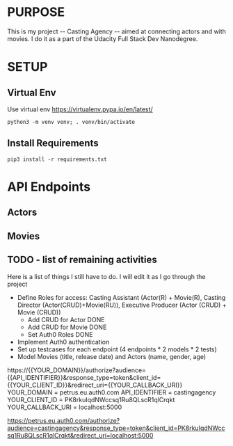 # PURPOSE

This is my project -- Casting Agency -- aimed at connecting actors and with movies. I do it as a part of the Udacity Full Stack Dev Nanodegree.

# SETUP 

## Virtual Env

Use virtual env https://virtualenv.pypa.io/en/latest/

`python3 -m venv venv; . venv/bin/activate`

## Install Requirements
`pip3 install -r requirements.txt`


# API Endpoints 

## Actors

## Movies



## TODO  - list of remaining activities
Here is a list of things I still have to do. I will edit it as I go through the project

* Define Roles for access: Casting Assistant (Actor(R) + Movie(R), Casting Director (Actor(CRUD)+Movie(RU)), Executive Producer (Actor (CRUD) + Movie (CRUD))
    - Add CRUD for Actor DONE
    - Add CRUD for Movie DONE
    - Set Auth0 Roles  DONE
* Implement Auth0 authentication
* Set up testcases for each endpoint (4 endpoints * 2 models * 2 tests)
* Model Movies (title, release date) and Actors (name, gender, age)

https://{{YOUR_DOMAIN}}/authorize?audience={{API_IDENTIFIER}}&response_type=token&client_id={{YOUR_CLIENT_ID}}&redirect_uri={{YOUR_CALLBACK_URI}}
YOUR_DOMAIN = petrus.eu.auth0.com
API_IDENTIFIER = castingagency
YOUR_CLIENT_ID = PK8rkuIqdNWccsq1Ru8QLscR1qlCrqkt
YOUR_CALLBACK_URI = localhost:5000

https://petrus.eu.auth0.com/authorize?audience=castingagency&response_type=token&client_id=PK8rkuIqdNWccsq1Ru8QLscR1qlCrqkt&redirect_uri=localhost:5000

